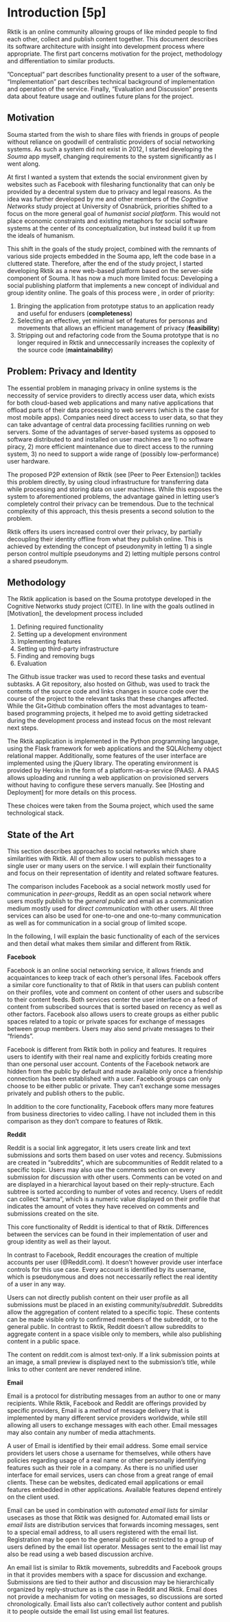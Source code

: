 # Introduction [5p]

Rktik is an online community allowing groups of like minded people to find each other, collect and publish content together. This document describes its software architecture with insight into development process where appropriate. The first part concerns motivation for the project, methodology and differentiation to similar products.

”Conceptual” part describes functionality present to a user of the software, “Implementation” part describes technical background of implementation and operation of the service. Finally, “Evaluation and Discussion” presents data about feature usage and outlines future plans for the project.

## Motivation

Souma started from the wish to share files with friends in groups of people without reliance on goodwill of centralistic providers of social networking systems. As such a system did not exist in 2012, I started developing the *Souma* app myself, changing requirements to the system significantly as I went along.

At first I wanted a system that extends the social environment given by websites such as Facebook with filesharing functionality that can only be provided by a decentral system due to privacy and legal reasons. As the idea was further developed by me and other members of the *Cognitive Networks* study project at University of Osnabrück, priorities shifted to a focus on the more general goal of *humanist social platform*. This would not place economic constraints and existing metaphors for social software systems at the center of its conceptualization, but instead build it up from the ideals of humanism.

This shift in the goals of the study project, combined with the remnants of various side projects embedded in the Souma app, left the code base in a cluttered state. Therefore, after the end of the study project, I started developing Rktik as a new web-based platform based on the server-side component of Souma. It has now a much more limited focus: Developing a social publishing platform that implements a new concept of individual and group identity online. The goals of this process were , in order of priority:

1. Bringing the application from prototype status to an application ready and useful for endusers (**completeness**)
2. Selecting an effective, yet minimal set of features for personas and movements that allows an efficient management of privacy (**feasibility**)
3. Stripping out and refactoring code from the Souma prototype that is no longer required in Rktik and unneccessarily increases the coplexity of the source code (**maintainability**)

## Problem: Privacy and Identity

The essential problem in managing privacy in online systems is the neccessity of service providers to directly access user data, which exists for both cloud-based web applications and many native applications that offload parts of their data processing to web servers (which is the case for most mobile apps). Companies need direct access to user data, so that they can take advantage of central data processing facilities running on web servers. Some of the advantages of server-based systems as opposed to software distributed to and installed on user machines are 1) no software piracy, 2) more efficient maintenance due to direct access to the running system, 3) no need to support a wide range of (possibly low-performance) user hardware.

The proposed P2P extension of Rktik (see [Peer to Peer Extension]) tackles this problem directly, by using cloud infrastructure for transferring data while processing and storing data on user machines. While this exposes the system to aforementioned problems, the advantage gained in letting user’s completely control their privacy can be tremendous. Due to the technical complexity of this approach, this thesis presents a second solution to the problem.

Rktik offers its users increased control over their privacy, by partially decoupling their identity offline from what they publish online. This is achieved by extending the concept of pseudonymity in letting 1) a single person control multiple pseudonyms and 2) letting multiple persons control a shared pseudonym.

## Methodology

The Rktik application is based on the Souma prototype developed in the Cognitive Networks study project (CITE). In line with the goals outlined in [Motivation], the development process included 

1. Defining required functionality
2. Setting up a development environment
3. Implementing features 
4. Setting up third-party infrastructure
5. Finding and removing bugs
6. Evaluation 

The Github issue tracker was used to record these tasks and eventual subtasks. A Git repository, also hosted on Github, was used to track the contents of the source code and links changes in source code over the course of the project to the relevant tasks that these changes affected. While the Git+Github combination offers the most advantages to team-based programming projects, it helped me to avoid getting sidetracked during the development process and instead focus on the most relevant next steps.

The Rktik application is implemented in the Python programming language, using the Flask framework for web applications and the SQLAlchemy object relational mapper. Additionally, some features of the user interface are implemented using the jQuery library. The operating environment is provided by Heroku in the form of a  platform-as-a-service (PAAS). A PAAS allows uploading and running a web application on provisioned servers without having to configure these servers manually. See [Hosting and Deployment] for more details on this process.

These choices were taken from the Souma project, which used the same technological stack.

## State of the Art 

This section describes approaches to social networks which share similarities with Rktik. All of them allow users to publish messages to a single user or many users on the service. I will explain their functionality and focus on their representation of identity and related software features. 

The comparison includes Facebook as a social network mostly used for communication in *peer-groups*, Reddit as an open social network where users mostly publish to the *general public* and email as a communication medium mostly used for *direct communication* with other users. All three services can also be used for one-to-one and one-to-many communication as well as for communication in a social group of limited scope.

In the following, I will explain the basic functionality of each of the services and then detail what makes them similar and different from Rktik.

**Facebook**

Facebook is an online social networking service, it allows friends and acquaintances to keep track of each other’s personal lifes. Facebook offers a similar core functionality to that of Rktik in that users can publish content on their profiles, vote and comment on content of other users and subscribe to their content feeds. Both services center the user interface on a feed of content from subscribed sources that is sorted based on recency as well as other factors. Facebook also allows users to create groups as either public spaces related to a topic or private spaces for exchange of messages between group members. Users may also send private messages to their “friends”.

Facebook is different from Rktik both in policy and features. It requires users to identify with their real name and explicitly forbids creating more than one personal user account.  Contents of the Facebook network are hidden from the public by default and made available only once a friendship connection has been established with a user. Facebook groups can only choose to be either public or private. They can’t exchange some messages privately and publish others to the public.

In addition to the core functionality, Facebook offers many more features from business directories to video calling. I have not included them in this comparison as they don’t compare to features of Rktik.

**Reddit**

Reddit is a social link aggregator, it lets users create link and text submissions and sorts them based on user votes and recency. Submissions are created in “subreddits”, which are subcommunities of Reddit related to a specific topic. Users may also use the comments section on every submission for discussion with other users. Comments can be voted on and are displayed in a hierarchical layout based on their reply-structure. Each subtree is sorted according to number of votes and recency. Users of reddit can collect “karma”, which is a numeric value displayed on their profile that indicates the amount of votes they have received on comments and submissions created on the site.

This core functionality of Reddit is identical to that of Rktik.  Differences between the services can be found in their implementation of user and group identity as well as their layout. 

In contrast to Facebook, Reddit encourages the creation of multiple accounts per user (@Reddit.com). It doesn’t however provide user interface controls for this use case. Every account is identified by its username, which is pseudonymous and does not neccessarily reflect the real identity of a user in any way.   

Users can not directly publish content on their user profile as all submissions must be placed in an existing community/*subreddit*. Subreddits allow the aggregation of content related to a specific topic. These contents can be made visible only to confirmed members of the subreddit, or to the general public. In contrast to Rktik, Reddit doesn’t allow subreddits to aggregate content in a space visible only to members, while also publishing content in a public space.

The content on reddit.com is almost text-only. If a link submission points at an image, a small preview is displayed next to the submission’s title, while links to other content are never rendered inline. 

**Email**

Email is a protocol for distributing messages from an author to one or many recipients. While Rktik, Facebook and Reddit are offerings provided by specific providers, Email is a *method* of message delivery that is implemented by many different service providers worldwide, while still allowing all users to exchange messages with each other. Email messages may also contain any number of media attachments.

A user of Email is identified by their email address. Some email service providers let users chose a username for themselves, while others have policies regarding usage of a real name or other personally identifying features such as their role in a company. As there is no unified user interface for email services, users can chose from a great range of email clients. These can be websites, dedicated email applications or email features embedded in other applications. Available features depend entirely on the client used.

Email can be used in combination with *automated email lists* for similar usecases as those that Rktik was designed for. Automated email lists or *email lists* are distribution services that forwards incoming messages, sent to a special email address, to all users registered with the email list. Registration may be open to the general public or restricted to a group of users defined by the email list operator. Messages sent to the email list may also be read using a web based discussion archive. 

An email list is similar to Rktik movements, subreddits and Facebook groups in that it provides members with a space for discussion and exchange. Submissions are tied to their author and discussion may be hierarchically organized by reply-structure as is the case in Reddit and Rktik. Email does not provide a mechanism for voting on messages, so discussions are sorted chronologically. Email lists also can’t collectively author content and publish it to people outside the email list using email list features.
